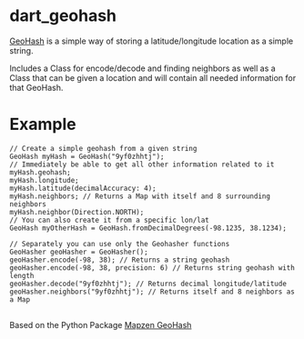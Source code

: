 # dart_geohash

[GeoHash](https://en.wikipedia.org/wiki/Geohash) is a simple way of storing a latitude/longitude
location as a simple string.

Includes a Class for encode/decode and finding neighbors as well as a Class that
can be given a location and will contain all needed information for that GeoHash.

# Example

```
// Create a simple geohash from a given string
GeoHash myHash = GeoHash("9yf0zhhtj");
// Immediately be able to get all other information related to it
myHash.geohash;
myHash.longitude;
myHash.latitude(decimalAccuracy: 4);
myHash.neighbors; // Returns a Map with itself and 8 surrounding neighbors
myHash.neighbor(Direction.NORTH);
// You can also create it from a specific lon/lat
GeoHash myOtherHash = GeoHash.fromDecimalDegrees(-98.1235, 38.1234);
```

```
// Separately you can use only the Geohasher functions
GeoHasher geoHasher = GeoHasher();
geoHasher.encode(-98, 38); // Returns a string geohash
geoHasher.encode(-98, 38, precision: 6) // Returns string geohash with length
geoHasher.decode("9yf0zhhtj"); // Returns decimal longitude/latitude
geoHasher.neighbors("9yf0zhhtj"); // Returns itself and 8 neighbors as a Map
```
## 
Based on the Python Package [Mapzen GeoHash](https://github.com/transitland/mapzen-geohash)
